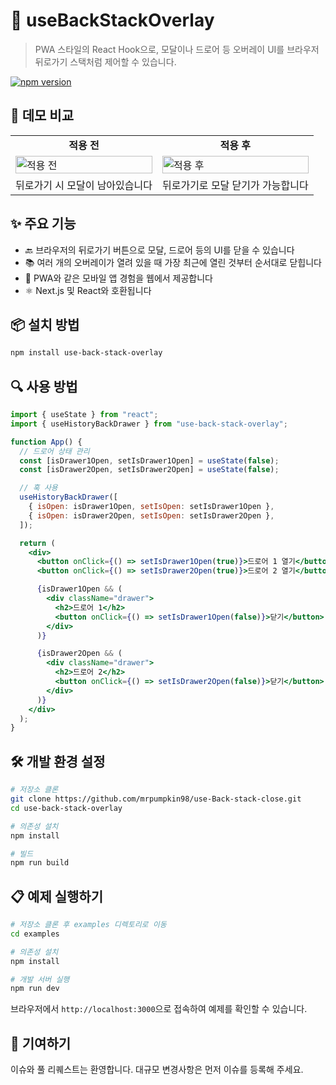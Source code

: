 # 🚀 useBackStackOverlay

> PWA 스타일의 React Hook으로, 모달이나 드로어 등 오버레이 UI를 브라우저 뒤로가기 스택처럼 제어할 수 있습니다.

[![npm version](https://img.shields.io/npm/v/use-back-stack-overlay.svg)](https://www.npmjs.com/package/use-back-stack-overlay)

## 📱 데모 비교

<table>
  <tr>
    <td align="center"><b>적용 전</b></td>
    <td align="center"><b>적용 후</b></td>
  </tr>
  <tr>
    <td>
      <img src="https://github.com/user-attachments/assets/14df3fff-92eb-4f29-aebb-efc2e96d26e7" alt="적용 전" width="100%">
    </td>
    <td>
      <img src="https://github.com/user-attachments/assets/1d6c74d3-3e32-4ad8-9cd4-d961fa3ff1b2" alt="적용 후" width="100%">
    </td>
  </tr>
  <tr>
    <td align="center">뒤로가기 시 모달이 남아있습니다</td>
    <td align="center">뒤로가기로 모달 닫기가 가능합니다</td>
  </tr>
</table>

## ✨ 주요 기능

- 🔙 브라우저의 뒤로가기 버튼으로 모달, 드로어 등의 UI를 닫을 수 있습니다
- 📚 여러 개의 오버레이가 열려 있을 때 가장 최근에 열린 것부터 순서대로 닫힙니다
- 📱 PWA와 같은 모바일 앱 경험을 웹에서 제공합니다
- ⚛️ Next.js 및 React와 호환됩니다

## 📦 설치 방법

```bash
npm install use-back-stack-overlay
```

## 🔍 사용 방법

```jsx
import { useState } from "react";
import { useHistoryBackDrawer } from "use-back-stack-overlay";

function App() {
  // 드로어 상태 관리
  const [isDrawer1Open, setIsDrawer1Open] = useState(false);
  const [isDrawer2Open, setIsDrawer2Open] = useState(false);

  // 훅 사용
  useHistoryBackDrawer([
    { isOpen: isDrawer1Open, setIsOpen: setIsDrawer1Open },
    { isOpen: isDrawer2Open, setIsOpen: setIsDrawer2Open },
  ]);

  return (
    <div>
      <button onClick={() => setIsDrawer1Open(true)}>드로어 1 열기</button>
      <button onClick={() => setIsDrawer2Open(true)}>드로어 2 열기</button>

      {isDrawer1Open && (
        <div className="drawer">
          <h2>드로어 1</h2>
          <button onClick={() => setIsDrawer1Open(false)}>닫기</button>
        </div>
      )}

      {isDrawer2Open && (
        <div className="drawer">
          <h2>드로어 2</h2>
          <button onClick={() => setIsDrawer2Open(false)}>닫기</button>
        </div>
      )}
    </div>
  );
}
```

## 🛠️ 개발 환경 설정

```bash
# 저장소 클론
git clone https://github.com/mrpumpkin98/use-Back-stack-close.git
cd use-back-stack-overlay

# 의존성 설치
npm install

# 빌드
npm run build
```

## 📋 예제 실행하기

```bash
# 저장소 클론 후 examples 디렉토리로 이동
cd examples

# 의존성 설치
npm install

# 개발 서버 실행
npm run dev
```

브라우저에서 `http://localhost:3000`으로 접속하여 예제를 확인할 수 있습니다.

## 🤝 기여하기

이슈와 풀 리퀘스트는 환영합니다. 대규모 변경사항은 먼저 이슈를 등록해 주세요.
